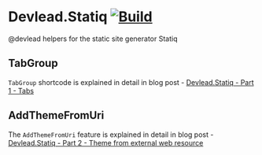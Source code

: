 # Devlead.Statiq [![Build](https://github.com/devlead/Devlead.Statiq/actions/workflows/build.yml/badge.svg?branch=main)](https://github.com/devlead/Devlead.Statiq/actions/workflows/build.yml)

@devlead helpers for the static site generator Statiq

## TabGroup

`TabGroup` shortcode is explained in detail in blog post - [Devlead.Statiq - Part 1 - Tabs](https://www.devlead.se/posts/2021/2021-04-09-devlead-statiq-part1-tabs)

## AddThemeFromUri

The `AddThemeFromUri` feature is explained in detail in blog post -  [Devlead.Statiq - Part 2 - Theme from external web resource](https://www.devlead.se/posts/2021/2021-04-10-devlead-statiq-part2-theme-from-uri)

